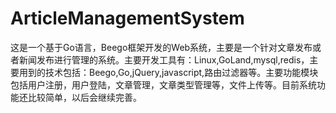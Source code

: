 # ArticleManagementSystem
这是一个基于Go语言，Beego框架开发的Web系统，主要是一个针对文章发布或者新闻发布进行管理的系统。主要开发工具有：Linux,GoLand,mysql,redis，主要用到的技术包括：Beego,Go,jQuery,javascript,路由过滤器等。主要功能模块包括用户注册，用户登陆，文章管理，文章类型管理等，文件上传等。目前系统功能还比较简单，以后会继续完善。
